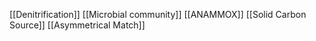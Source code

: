 [[Denitrification]]
[[Microbial community]]
[[ANAMMOX]]
[[Solid Carbon Source]]
[[Asymmetrical Match]]
